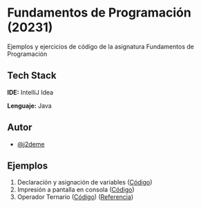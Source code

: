 
# Fundamentos de Programación (20231)

Ejemplos y ejercicios de código de la asignatura Fundamentos de Programación

## Tech Stack

**IDE:** IntelliJ Idea

**Lenguaje:** Java

## Autor

- [@j2deme](https://www.github.com/j2deme)

## Ejemplos

1. Declaración y asignación de variables ([Código](src/Main.java))
2. Impresión a pantalla en consola ([Código](src/Main.java))
3. Operador Ternario ([Código](src/Main.java)) ([Referencia](https://developer.mozilla.org/es/docs/Web/JavaScript/Reference/Operators/Conditional_Operator))
